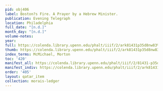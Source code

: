 ```yaml
---
pid: obj406
label: Boston?s Fire. A Prayer by a Hebrew Minister.
publication: Evening Telegraph
location: Philadelphia
full_date: "[n.d.]"
month_day: "[n.d.]"
volume-notes:
year:
full: https://colenda.library.upenn.edu/phalt/iiif/2/ark81431p35d8nw83%2FSHA256E-s8257907--8f176cb01e9d80dcfcb9603a5ace45aa8c1e06328fe328f55b4af24311e763ba.jpeg/full/3500,/0/default.jpg
thumb: https://colenda.library.upenn.edu/phalt/iiif/2/ark81431p35d8nw83%2FSHA256E-s8257907--8f176cb01e9d80dcfcb9603a5ace45aa8c1e06328fe328f55b4af24311e763ba.jpeg/full/!200,200/0/default.jpg
index_terms: McMichael, Morton
toc: '420'
manifest_all: https://colenda.library.upenn.edu/phalt/iiif/2/81431-p35d8nw83/manifest
manifest_indiv: https://colenda.library.upenn.edu/phalt/iiif/2/ark81431p35d8nw83%2FSHA256E-s8257907--8f176cb01e9d80dcfcb9603a5ace45aa8c1e06328fe328f55b4af24311e763ba.jpeg
order: '405'
layout: qatar_item
collection: morais-ledger
---
```

